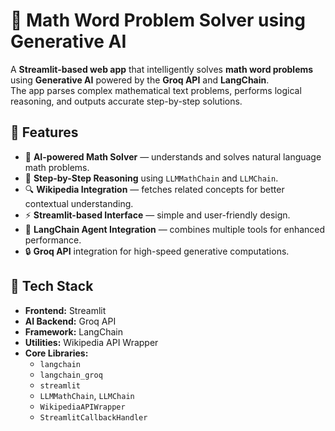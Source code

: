 # 🧮 Math Word Problem Solver using Generative AI

A **Streamlit-based web app** that intelligently solves **math word problems** using **Generative AI** powered by the **Groq API** and **LangChain**.  
The app parses complex mathematical text problems, performs logical reasoning, and outputs accurate step-by-step solutions.  

## 🚀 Features

- 🧠 **AI-powered Math Solver** — understands and solves natural language math problems.  
- 🧾 **Step-by-Step Reasoning** using `LLMMathChain` and `LLMChain`.  
- 🔍 **Wikipedia Integration** — fetches related concepts for better contextual understanding.  
- ⚡ **Streamlit-based Interface** — simple and user-friendly design.  
- 🧰 **LangChain Agent Integration** — combines multiple tools for enhanced performance.  
- 🔒 **Groq API** integration for high-speed generative computations.

## 🧩 Tech Stack

- **Frontend:** Streamlit  
- **AI Backend:** Groq API  
- **Framework:** LangChain  
- **Utilities:** Wikipedia API Wrapper  
- **Core Libraries:**  
  - `langchain`  
  - `langchain_groq`  
  - `streamlit`  
  - `LLMMathChain`, `LLMChain`  
  - `WikipediaAPIWrapper`  
  - `StreamlitCallbackHandler`  
